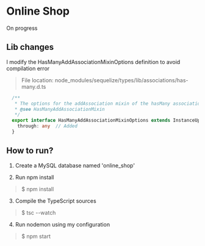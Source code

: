 # Online Shop

On progress

## Lib changes

I modify the HasManyAddAssociationMixinOptions definition to avoid compilation error 

> File location: node_modules/sequelize/types/lib/associations/has-many.d.ts

```typescript
  /**
   * The options for the addAssociation mixin of the hasMany association.
   * @see HasManyAddAssociationMixin
   */
  export interface HasManyAddAssociationMixinOptions extends InstanceUpdateOptions<any> {
    through: any  // Added
  }
```

## How to run?

1. Create a MySQL database named 'online_shop'

2. Run npm install

> $ npm install

3. Compile the TypeScript sources

> $ tsc --watch

4. Run nodemon using my configuration

> $ npm start